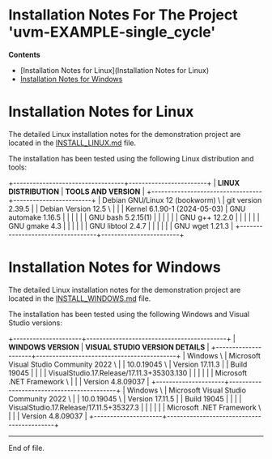 
Installation Notes For The Project 'uvm-EXAMPLE-single_cycle'
===============================================================================

**Contents**
 * [Installation Notes for Linux](Installation Notes for Linux)
 * [Installation Notes for Windows](#Installation-Notes-for-Windows)


Installation Notes for Linux
===============================================================================

The detailed Linux installation notes for the demonstration project
are located in the [INSTALL_LINUX.md](INSTALL_LINUX.md) file.

The installation has been tested using the following Linux
distribution and tools:

+----------------------------------+------------------------+
| __LINUX DISTRIBUTION__           | __TOOLS AND VERSION__  |
+----------------------------------+------------------------+
| Debian GNU/Linux 12 (bookworm) \ | git version 2.39.5     |
| Debian Version 12.5            \ |                        |
| Kernel 6.1.90-1 (2024-05-03)     | GNU automake 1.16.5    |
|                                  |                        |
|                                  | GNU bash 5.2.15(1)     |
|                                  |                        |
|                                  | GNU g++ 12.2.0         |
|                                  |                        |
|                                  | GNU gmake 4.3          |
|                                  |                        |
|                                  | GNU libtool 2.4.7      |
|                                  |                        |
|                                  | GNU wget 1.21.3        |
+----------------------------------+------------------------+


Installation Notes for Windows
===============================================================================

The detailed Linux installation notes for the demonstration project
are located in the [INSTALL_WINDOWS.md](INSTALL_WINDOWS.md) file.

The installation has been tested using the following Windows
and Visual Studio versions:

+---------------------+-------------------------------------------+
| __WINDOWS VERSION__ | __VISUAL STUDIO VERSION DETAILS__         |
+---------------------+-------------------------------------------+
| Windows           \ | Microsoft Visual Studio Community 2022  \ |
| 10.0.19045        \ | Version 17.11.3                           |
| Build 19045         |                                           |
|                     | VisualStudio.17.Release/17.11.3+35303.130 |
|                     |                                           |
|                     | Microsoft .NET Framework                \ |
|                     | Version 4.8.09037                         |
+---------------------+-------------------------------------------+
| Windows           \ | Microsoft Visual Studio Community 2022  \ |
| 10.0.19045        \ | Version 17.11.5                           |
| Build 19045         |                                           |
|                     | VisualStudio.17.Release/17.11.5+35327.3   |
|                     |                                           |
|                     | Microsoft .NET Framework                \ |
|                     | Version 4.8.09037                         |
+---------------------+-------------------------------------------+


---

End of file.

